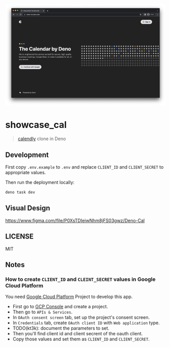 ![](./doc/screenshot.png)

# showcase_cal

> [calendly](https://calendly.com/) clone in Deno

## Development

First copy `.env.example` to `.env` and replace `CLIENT_ID` and `CLIENT_SECRET`
to appropriate values.

Then run the deployment locally:

```sh
deno task dev
```

## Visual Design

https://www.figma.com/file/P0XsTDIeiwNhm8jFS03gwz/Deno-Cal

## LICENSE

MIT

## Notes

### How to create `CLIENT_ID` and `CLEINT_SECRET` values in Google Cloud Platform

You need [Google Cloud Platform](https://console.cloud.google.com/) Project to
develop this app.

- First go to [GCP Console](https://console.cloud.google.com/) and create a
  project.
- Then go to `APIs & Services`.
- In `OAuth consent screen` tab, set up the project's consent screen.
- In `Credentials` tab, create `OAuth client ID` with `Web application` type.
- TODO(kt3k): document the parameters to set.
- Then you'll find client id and client secrent of the oauth client.
- Copy those values and set them as `CLIENT_ID` and `CLIENT_SECRET`.
